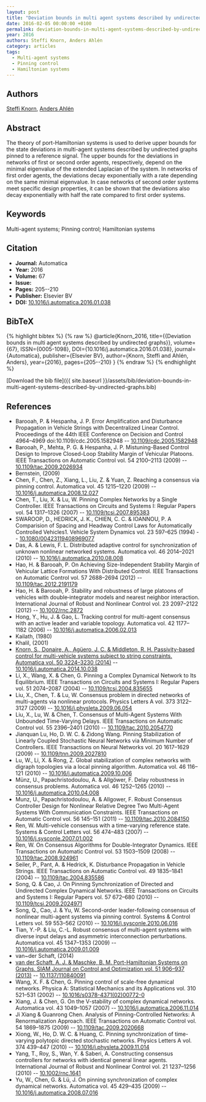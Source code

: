```yaml
---
layout: post
title: "Deviation bounds in multi agent systems described by undirected graphs"
date: 2016-02-05 00:00:00 +0100
permalink: deviation-bounds-in-multi-agent-systems-described-by-undirected-graphs
year: 2016
authors: Steffi Knorn, Anders Ahlén
category: articles
tags:
  - Multi-agent systems
  - Pinning control
  - Hamiltonian systems
---
```

 
## Authors
[Steffi Knorn](authors/steffi-knorn), [Anders Ahlén](authors/anders-ahlen)
 
## Abstract
The theory of port-Hamiltonian systems is used to derive upper bounds for the state deviations in multi-agent systems described by undirected graphs pinned to a reference signal. The upper bounds for the deviations in networks of first or second order agents, respectively, depend on the minimal eigenvalue of the extended Laplacian of the system. In networks of first order agents, the deviations decay exponentially with a rate depending on the same minimal eigenvalue. In case networks of second order systems meet specific design properties, it can be shown that the deviations also decay exponentially with half the rate compared to first order systems.
 
## Keywords
Multi-agent systems; Pinning control; Hamiltonian systems
 
## Citation
- **Journal:** Automatica
- **Year:** 2016
- **Volume:** 67
- **Issue:** 
- **Pages:** 205--210
- **Publisher:** Elsevier BV
- **DOI:** [10.1016/j.automatica.2016.01.038](https://doi.org/10.1016/j.automatica.2016.01.038)
 
## BibTeX
{% highlight bibtex %}
{% raw %}
@article{Knorn_2016,
  title={{Deviation bounds in multi agent systems described by undirected graphs}},
  volume={67},
  ISSN={0005-1098},
  DOI={10.1016/j.automatica.2016.01.038},
  journal={Automatica},
  publisher={Elsevier BV},
  author={Knorn, Steffi and Ahlén, Anders},
  year={2016},
  pages={205--210}
}
{% endraw %}
{% endhighlight %}
 
[Download the bib file]({{ site.baseurl }}/assets/bib/deviation-bounds-in-multi-agent-systems-described-by-undirected-graphs.bib)
 
## References
- Barooah, P. & Hespanha, J. P. Error Amplification and Disturbance Propagation in Vehicle Strings with Decentralized Linear Control. Proceedings of the 44th IEEE Conference on Decision and Control 4964–4969 doi:10.1109/cdc.2005.1582948 -- [10.1109/cdc.2005.1582948](https://doi.org/10.1109/cdc.2005.1582948)
- Barooah, P., Mehta, P. G. & Hespanha, J. P. Mistuning-Based Control Design to Improve Closed-Loop Stability Margin of Vehicular Platoons. IEEE Transactions on Automatic Control vol. 54 2100–2113 (2009) -- [10.1109/tac.2009.2026934](https://doi.org/10.1109/tac.2009.2026934)
- Bernstein, (2009)
- Chen, F., Chen, Z., Xiang, L., Liu, Z. & Yuan, Z. Reaching a consensus via pinning control. Automatica vol. 45 1215–1220 (2009) -- [10.1016/j.automatica.2008.12.027](https://doi.org/10.1016/j.automatica.2008.12.027)
- Chen, T., Liu, X. & Lu, W. Pinning Complex Networks by a Single Controller. IEEE Transactions on Circuits and Systems I: Regular Papers vol. 54 1317–1326 (2007) -- [10.1109/tcsi.2007.895383](https://doi.org/10.1109/tcsi.2007.895383)
- SWAROOP, D., HEDRICK, J. K., CHIEN, C. C. & IOANNOU, P. A Comparision of Spacing and Headway Control Laws for Automatically Controlled Vehicles1. Vehicle System Dynamics vol. 23 597–625 (1994) -- [10.1080/00423119408969077](https://doi.org/10.1080/00423119408969077)
- Das, A. & Lewis, F. L. Distributed adaptive control for synchronization of unknown nonlinear networked systems. Automatica vol. 46 2014–2021 (2010) -- [10.1016/j.automatica.2010.08.008](https://doi.org/10.1016/j.automatica.2010.08.008)
- Hao, H. & Barooah, P. On Achieving Size-Independent Stability Margin of Vehicular Lattice Formations With Distributed Control. IEEE Transactions on Automatic Control vol. 57 2688–2694 (2012) -- [10.1109/tac.2012.2191179](https://doi.org/10.1109/tac.2012.2191179)
- Hao, H. & Barooah, P. Stability and robustness of large platoons of vehicles with double‐integrator models and nearest neighbor interaction. International Journal of Robust and Nonlinear Control vol. 23 2097–2122 (2012) -- [10.1002/rnc.2872](https://doi.org/10.1002/rnc.2872)
- Hong, Y., Hu, J. & Gao, L. Tracking control for multi-agent consensus with an active leader and variable topology. Automatica vol. 42 1177–1182 (2006) -- [10.1016/j.automatica.2006.02.013](https://doi.org/10.1016/j.automatica.2006.02.013)
- Kailath, (1980)
- Khalil, (2001)
- [Knorn, S., Donaire, A., Agüero, J. C. & Middleton, R. H. Passivity-based control for multi-vehicle systems subject to string constraints. Automatica vol. 50 3224–3230 (2014)](passivity-based-control-for-multi-vehicle-systems-subject-to-string-constraints) -- [10.1016/j.automatica.2014.10.038](https://doi.org/10.1016/j.automatica.2014.10.038)
- Li, X., Wang, X. & Chen, G. Pinning a Complex Dynamical Network to Its Equilibrium. IEEE Transactions on Circuits and Systems I: Regular Papers vol. 51 2074–2087 (2004) -- [10.1109/tcsi.2004.835655](https://doi.org/10.1109/tcsi.2004.835655)
- Liu, X., Chen, T. & Lu, W. Consensus problem in directed networks of multi-agents via nonlinear protocols. Physics Letters A vol. 373 3122–3127 (2009) -- [10.1016/j.physleta.2009.06.054](https://doi.org/10.1016/j.physleta.2009.06.054)
- Liu, X., Lu, W. & Chen, T. Consensus of Multi-Agent Systems With Unbounded Time-Varying Delays. IEEE Transactions on Automatic Control vol. 55 2396–2401 (2010) -- [10.1109/tac.2010.2054770](https://doi.org/10.1109/tac.2010.2054770)
- Jianquan Lu, Ho, D. W. C. & Zidong Wang. Pinning Stabilization of Linearly Coupled Stochastic Neural Networks via Minimum Number of Controllers. IEEE Transactions on Neural Networks vol. 20 1617–1629 (2009) -- [10.1109/tnn.2009.2027810](https://doi.org/10.1109/tnn.2009.2027810)
- Lu, W., Li, X. & Rong, Z. Global stabilization of complex networks with digraph topologies via a local pinning algorithm. Automatica vol. 46 116–121 (2010) -- [10.1016/j.automatica.2009.10.006](https://doi.org/10.1016/j.automatica.2009.10.006)
- Münz, U., Papachristodoulou, A. & Allgöwer, F. Delay robustness in consensus problems. Automatica vol. 46 1252–1265 (2010) -- [10.1016/j.automatica.2010.04.008](https://doi.org/10.1016/j.automatica.2010.04.008)
- Munz, U., Papachristodoulou, A. & Allgower, F. Robust Consensus Controller Design for Nonlinear Relative Degree Two Multi-Agent Systems With Communication Constraints. IEEE Transactions on Automatic Control vol. 56 145–151 (2011) -- [10.1109/tac.2010.2084150](https://doi.org/10.1109/tac.2010.2084150)
- Ren, W. Multi-vehicle consensus with a time-varying reference state. Systems &amp; Control Letters vol. 56 474–483 (2007) -- [10.1016/j.sysconle.2007.01.002](https://doi.org/10.1016/j.sysconle.2007.01.002)
- Ren, W. On Consensus Algorithms for Double-Integrator Dynamics. IEEE Transactions on Automatic Control vol. 53 1503–1509 (2008) -- [10.1109/tac.2008.924961](https://doi.org/10.1109/tac.2008.924961)
- Seiler, P., Pant, A. & Hedrick, K. Disturbance Propagation in Vehicle Strings. IEEE Transactions on Automatic Control vol. 49 1835–1841 (2004) -- [10.1109/tac.2004.835586](https://doi.org/10.1109/tac.2004.835586)
- Song, Q. & Cao, J. On Pinning Synchronization of Directed and Undirected Complex Dynamical Networks. IEEE Transactions on Circuits and Systems I: Regular Papers vol. 57 672–680 (2010) -- [10.1109/tcsi.2009.2024971](https://doi.org/10.1109/tcsi.2009.2024971)
- Song, Q., Cao, J. & Yu, W. Second-order leader-following consensus of nonlinear multi-agent systems via pinning control. Systems &amp; Control Letters vol. 59 553–562 (2010) -- [10.1016/j.sysconle.2010.06.016](https://doi.org/10.1016/j.sysconle.2010.06.016)
- Tian, Y.-P. & Liu, C.-L. Robust consensus of multi-agent systems with diverse input delays and asymmetric interconnection perturbations. Automatica vol. 45 1347–1353 (2009) -- [10.1016/j.automatica.2009.01.009](https://doi.org/10.1016/j.automatica.2009.01.009)
- van~der Schaft, (2014)
- [van der Schaft, A. J. & Maschke, B. M. Port-Hamiltonian Systems on Graphs. SIAM Journal on Control and Optimization vol. 51 906–937 (2013)](port-hamiltonian-systems-on-graphs) -- [10.1137/110840091](https://doi.org/10.1137/110840091)
- Wang, X. F. & Chen, G. Pinning control of scale-free dynamical networks. Physica A: Statistical Mechanics and its Applications vol. 310 521–531 (2002) -- [10.1016/s0378-4371(02)00772-0](https://doi.org/10.1016/s0378-4371(02)00772-0)
- Xiang, J. & Chen, G. On the V-stability of complex dynamical networks. Automatica vol. 43 1049–1057 (2007) -- [10.1016/j.automatica.2006.11.014](https://doi.org/10.1016/j.automatica.2006.11.014)
- Ji Xiang & Guanrong Chen. Analysis of Pinning-Controlled Networks: A Renormalization Approach. IEEE Transactions on Automatic Control vol. 54 1869–1875 (2009) -- [10.1109/tac.2009.2020668](https://doi.org/10.1109/tac.2009.2020668)
- Xiong, W., Ho, D. W. C. & Huang, C. Pinning synchronization of time-varying polytopic directed stochastic networks. Physics Letters A vol. 374 439–447 (2010) -- [10.1016/j.physleta.2009.11.014](https://doi.org/10.1016/j.physleta.2009.11.014)
- Yang, T., Roy, S., Wan, Y. & Saberi, A. Constructing consensus controllers for networks with identical general linear agents. International Journal of Robust and Nonlinear Control vol. 21 1237–1256 (2010) -- [10.1002/rnc.1641](https://doi.org/10.1002/rnc.1641)
- Yu, W., Chen, G. & Lü, J. On pinning synchronization of complex dynamical networks. Automatica vol. 45 429–435 (2009) -- [10.1016/j.automatica.2008.07.016](https://doi.org/10.1016/j.automatica.2008.07.016)

